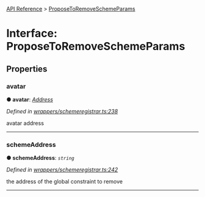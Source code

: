 [API Reference](../README.md) > [ProposeToRemoveSchemeParams](../interfaces/ProposeToRemoveSchemeParams.md)



# Interface: ProposeToRemoveSchemeParams


## Properties
<a id="avatar"></a>

###  avatar

**●  avatar**:  *[Address](../#Address)* 

*Defined in [wrappers/schemeregistrar.ts:238](https://github.com/daostack/arc.js/blob/42de6847/lib/wrappers/schemeregistrar.ts#L238)*



avatar address




___

<a id="schemeAddress"></a>

###  schemeAddress

**●  schemeAddress**:  *`string`* 

*Defined in [wrappers/schemeregistrar.ts:242](https://github.com/daostack/arc.js/blob/42de6847/lib/wrappers/schemeregistrar.ts#L242)*



the address of the global constraint to remove




___


